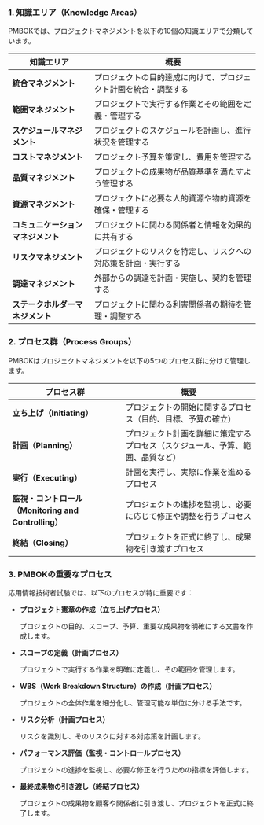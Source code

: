 

### 1. **知識エリア（Knowledge Areas）**
PMBOKでは、プロジェクトマネジメントを以下の10個の知識エリアで分類しています。

| **知識エリア** | **概要** |
|----------------|----------|
| **統合マネジメント** | プロジェクトの目的達成に向けて、プロジェクト計画を統合・調整する |
| **範囲マネジメント** | プロジェクトで実行する作業とその範囲を定義・管理する |
| **スケジュールマネジメント** | プロジェクトのスケジュールを計画し、進行状況を管理する |
| **コストマネジメント** | プロジェクト予算を策定し、費用を管理する |
| **品質マネジメント** | プロジェクトの成果物が品質基準を満たすよう管理する |
| **資源マネジメント** | プロジェクトに必要な人的資源や物的資源を確保・管理する |
| **コミュニケーションマネジメント** | プロジェクトに関わる関係者と情報を効果的に共有する |
| **リスクマネジメント** | プロジェクトのリスクを特定し、リスクへの対応策を計画・実行する |
| **調達マネジメント** | 外部からの調達を計画・実施し、契約を管理する |
| **ステークホルダーマネジメント** | プロジェクトに関わる利害関係者の期待を管理・調整する |

### 2. **プロセス群（Process Groups）**
PMBOKはプロジェクトマネジメントを以下の5つのプロセス群に分けて管理します。

| **プロセス群** | **概要** |
|----------------|----------|
| **立ち上げ（Initiating）** | プロジェクトの開始に関するプロセス（目的、目標、予算の確立） |
| **計画（Planning）** | プロジェクト計画を詳細に策定するプロセス（スケジュール、予算、範囲、品質など） |
| **実行（Executing）** | 計画を実行し、実際に作業を進めるプロセス |
| **監視・コントロール（Monitoring and Controlling）** | プロジェクトの進捗を監視し、必要に応じて修正や調整を行うプロセス |
| **終結（Closing）** | プロジェクトを正式に終了し、成果物を引き渡すプロセス |

### 3. **PMBOKの重要なプロセス**
応用情報技術者試験では、以下のプロセスが特に重要です：

- **プロジェクト憲章の作成（立ち上げプロセス）**

  プロジェクトの目的、スコープ、予算、重要な成果物を明確にする文書を作成します。
  
- **スコープの定義（計画プロセス）**

  プロジェクトで実行する作業を明確に定義し、その範囲を管理します。

- **WBS（Work Breakdown Structure）の作成（計画プロセス）**

  プロジェクトの全体作業を細分化し、管理可能な単位に分ける手法です。

- **リスク分析（計画プロセス）**

  リスクを識別し、そのリスクに対する対応策を計画します。

- **パフォーマンス評価（監視・コントロールプロセス）**

  プロジェクトの進捗を監視し、必要な修正を行うための指標を評価します。

- **最終成果物の引き渡し（終結プロセス）**

  プロジェクトの成果物を顧客や関係者に引き渡し、プロジェクトを正式に終了します。


